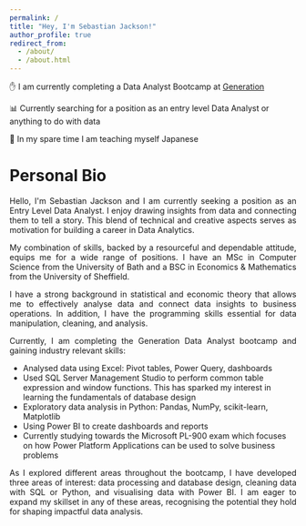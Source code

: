 ```yaml
---
permalink: /
title: "Hey, I'm Sebastian Jackson!"
author_profile: true
redirect_from: 
  - /about/
  - /about.html
---
```


&#9995; I am currently completing a Data Analyst Bootcamp at [Generation](https://uk.generation.org/programs/data-analytics-2/)

&#128202; Currently searching for a position as an entry level Data Analyst or anything to do with data

&#127884; In my spare time I am teaching myself Japanese

# Personal Bio

<p align="justify">
Hello, I'm Sebastian Jackson and I am currently seeking a position as an Entry Level Data Analyst. I enjoy drawing insights from data and connecting them to tell a story. This blend of technical and creative aspects serves as motivation for building a career in Data Analytics.</p>

<p align="justify">My combination of skills, backed by a resourceful and dependable attitude, equips me for a wide range of positions. I have an MSc in Computer Science from the University of Bath and a BSC in Economics & Mathematics from the University of Sheffield.</p>

<p align="justify">I have a strong background in statistical and economic theory that allows me to effectively analyse data and connect data insights to business operations. In addition, I have the programming skills essential for data manipulation, cleaning, and analysis.</p>

<p align="justify">Currently, I am completing the Generation Data Analyst bootcamp and gaining industry relevant skills:</p>

- Analysed data using Excel: Pivot tables, Power Query, dashboards
- Used SQL Server Management Studio to perform common table expression and window functions. This has sparked my interest in learning the fundamentals of database design
- Exploratory data analysis in Python: Pandas, NumPy, scikit-learn, Matplotlib
- Using Power BI to create dashboards and reports
- Currently studying towards the Microsoft PL-900 exam which focuses on how Power Platform Applications can be used to solve business problems

<p align="justify">As I explored different areas throughout the bootcamp, I have developed three areas of interest: data processing and database design, cleaning data with SQL or Python, and visualising data with Power BI. I am eager to expand my skillset in any of these areas, recognising the potential they hold for shaping impactful data analysis.</p>


